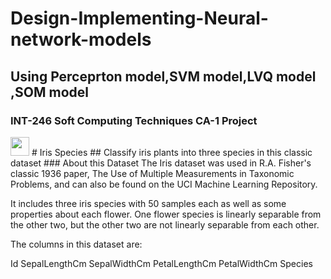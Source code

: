 # Design-Implementing-Neural-network-models
## Using Perceprton model,SVM model,LVQ model ,SOM model
### INT-246 Soft Computing Techniques CA-1 Project 

<img src="https://storage.googleapis.com/kaggle-datasets-images/19/19/default-backgrounds/dataset-thumbnail.jpg" width="30px">
# Iris Species
## Classify iris plants into three species in this classic dataset
### About this Dataset
The Iris dataset was used in R.A. Fisher's classic 1936 paper, The Use of Multiple Measurements in Taxonomic Problems, and can also be found on the UCI Machine Learning Repository.

It includes three iris species with 50 samples each as well as some properties about each flower. One flower species is linearly separable from the other two, but the other two are not linearly separable from each other.

The columns in this dataset are:

Id
SepalLengthCm
SepalWidthCm
PetalLengthCm
PetalWidthCm
Species
